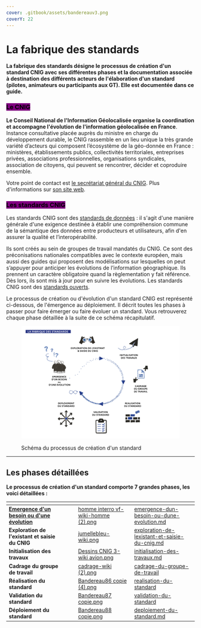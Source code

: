 ```yaml
---
cover: .gitbook/assets/bandereauv3.png
coverY: 22
---
```


# La fabrique des standards

**La fabrique des standards désigne le processus de création d'un standard CNIG avec ses différentes phases et la documentation associée à destination des différents acteurs de l'élaboration d'un standard (pilotes, animateurs ou participants aux GT). Elle est documentée dans ce guide.**&#x20;

### <mark style="background-color:purple;">Le CNIG</mark>

**Le Conseil National de l'Information Géolocalisée organise la coordination et accompagne l'évolution de l'information géolocalisée en France**. Instance consultative placée auprès du ministre en charge du développement durable, le CNIG rassemble en un lieu unique la très grande variété d’acteurs qui composent l’écosystème de la géo-donnée en France : ministères, établissements publics, collectivités territoriales, entreprises privées, associations professionnelles, organisations syndicales, association de citoyens, qui peuvent se rencontrer, décider et coproduire ensemble.&#x20;

Votre point de contact est [le secrétariat général du CNIG](https://cnig.gouv.fr/spip.php?page=contact). Plus d'informations sur [son site web](https://cnig.gouv.fr/).

### <mark style="background-color:purple;">Les standards CNIG</mark>&#x20;

Les standards CNIG sont des [standards de données](la-fabrique-des-standards/glossaire-de-la-fabrique-des-standards.md#standards-de-donnees) : il s'agit d'une manière générale d'une exigence destinée à établir une compréhension commune de la sémantique des données entre producteurs et utilisateurs, afin d'en assurer la qualité et l’interopérabilité.&#x20;

Ils sont créés au sein de groupes de travail mandatés du CNIG. Ce sont des préconisations nationales compatibles avec le contexte européen, mais aussi des guides qui proposent des modélisations sur lesquelles on peut s’appuyer pour anticiper les évolutions de l’information géographique. Ils prennent un caractère obligatoire quand la règlementation y fait référence. Dès lors, ils sont mis à jour pour en suivre les évolutions. Les standards CNIG sont des [standards ouverts](https://www.legifrance.gouv.fr/loda/article_lc/LEGIARTI000006421544).

Le processus de création ou d'évolution d'un standard CNIG est représenté ci-dessous, de l'émergence au déploiement. Il décrit toutes les phases à passer pour faire émerger ou faire évoluer un standard. Vous retrouverez chaque phase détaillée à la suite de ce schéma récapitulatif.&#x20;

<figure><img src=".gitbook/assets/Processus elaboration standards-vff.png" alt=""><figcaption><p>Schéma du processus de création d'un standard</p></figcaption></figure>

***

## Les phases détaillées&#x20;

**Le processus de création d'un standard comporte 7 grandes phases, les voici détaillées :**



<table data-view="cards"><thead><tr><th></th><th></th><th></th><th data-hidden data-card-cover data-type="files"></th><th data-hidden data-card-target data-type="content-ref"></th></tr></thead><tbody><tr><td><a data-footnote-ref href="#user-content-fn-1"><strong>Emergence d'un besoin ou d'une évolution</strong></a></td><td></td><td></td><td><a href=".gitbook/assets/homme interro vf-wiki-homme (2).png">homme interro vf-wiki-homme (2).png</a></td><td><a href="la-fabrique-des-standards/emergence-dun-besoin-ou-dune-evolution.md">emergence-dun-besoin-ou-dune-evolution.md</a></td></tr><tr><td><strong>Exploration de l'existant et saisie du CNIG</strong></td><td></td><td></td><td><a href=".gitbook/assets/jumellebleu-wiki.png">jumellebleu-wiki.png</a></td><td><a href="la-fabrique-des-standards/exploration-de-lexistant-et-saisie-du-cnig.md">exploration-de-lexistant-et-saisie-du-cnig.md</a></td></tr><tr><td><strong>Initialisation des travaux</strong></td><td></td><td></td><td><a href=".gitbook/assets/Dessins CNIG 3-wiki avion.png">Dessins CNIG 3-wiki avion.png</a></td><td><a href="la-fabrique-des-standards/initialisation-des-travaux.md">initialisation-des-travaux.md</a></td></tr><tr><td><strong>Cadrage du groupe de travail</strong></td><td></td><td></td><td><a href=".gitbook/assets/cadrage-wiki (2).png">cadrage-wiki (2).png</a></td><td><a href="la-fabrique-des-standards/cadrage-du-groupe-de-travail/">cadrage-du-groupe-de-travail</a></td></tr><tr><td><strong>Réalisation du standard</strong></td><td></td><td></td><td><a href=".gitbook/assets/Bandereau86 copie (4).png">Bandereau86 copie (4).png</a></td><td><a href="la-fabrique-des-standards/realisation-du-standard/">realisation-du-standard</a></td></tr><tr><td><strong>Validation du standard</strong></td><td></td><td></td><td><a href=".gitbook/assets/Bandereau87 copie.png">Bandereau87 copie.png</a></td><td><a href="la-fabrique-des-standards/validation-du-standard/">validation-du-standard</a></td></tr><tr><td><strong>Déploiement du standard</strong></td><td></td><td></td><td><a href=".gitbook/assets/Bandereau88 copie.png">Bandereau88 copie.png</a></td><td><a href="la-fabrique-des-standards/deploiement-du-standard.md">deploiement-du-standard.md</a></td></tr></tbody></table>



[^1]: 
